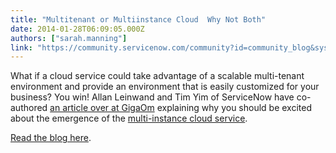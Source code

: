 ```yaml
---
title: "Multitenant or Multiinstance Cloud  Why Not Both"
date: 2014-01-28T06:09:05.000Z
authors: ["sarah.manning"]
link: "https://community.servicenow.com/community?id=community_blog&sys_id=63fca6a5dbd0dbc01dcaf3231f961989"
---
```

<p>What if a cloud service could take advantage of a scalable multi-tenant environment and provide an environment that is easily customized for your business? You win! Allan Leinwand and Tim Yim of ServiceNow have co-authored <a title="gaom.com/2014/01/26/multi-tenant-or-multi-instance-cloud-lets-do-both/" href="http://gigaom.com/2014/01/26/multi-tenant-or-multi-instance-cloud-lets-do-both/">an article over at GigaOm</a> explaining why you should be excited about the emergence of the <a title="w.servicenow.com/solutions/technology-solutions/cloud/enterprise-it-cloud.html" href="http://www.servicenow.com/solutions/technology-solutions/cloud/enterprise-it-cloud.html">multi-instance cloud service</a>.</p><p></p><p><a title="gaom.com/2014/01/26/multi-tenant-or-multi-instance-cloud-lets-do-both/" href="http://gigaom.com/2014/01/26/multi-tenant-or-multi-instance-cloud-lets-do-both/">Read the blog here</a>.</p>